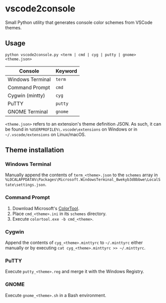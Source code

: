 # vscode2console

Small Python utility that generates console color schemes from VSCode themes.


## Usage
```
python vscode2console.py <term | cmd | cyg | putty | gnome> <theme.json>
```
Console | Keyword
-|-
Windows Terminal | `term`
Command Prompt | `cmd`
Cygwin (mintty) | `cyg`
PuTTY | `putty`
GNOME Terminal | `gnome`

`<theme.json>` refers to an extension's theme definition JSON. As such, it can be found in `%USERPROFILE%\.vscode\extensions` on Windows or in `~/.vscode/extensions` on Linux/macOS.


## Theme installation

### Windows Terminal
 Manually append the contents of `term_<theme>.json` to the `schemes` array in `%LOCALAPPDATA%\Packages\Microsoft.WindowsTerminal_8wekyb3d8bbwe\LocalState\settings.json`.

### Command Prompt
1. Download Microsoft's [ColorTool](https://github.com/microsoft/terminal/tree/main/src/tools/ColorTool).
2. Place `cmd_<theme>.ini` in its `schemes` directory.
3. Execute `colortool.exe -b cmd_<theme>`.

### Cygwin
Append the contents of `cyg_<theme>.minttyrc` to `~/.minttyrc` either manually or by executing `cat cyg_<theme>.minttyrc >> ~/.minttyrc`.

### PuTTY
Execute `putty_<theme>.reg` and merge it with the Windows Registry.

### GNOME
Execute `gnome_<theme>.sh` in a Bash environment.
